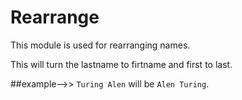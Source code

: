 Rearrange 
=========

This module is used for rearranging names.

This will turn the lastname to firtname and first to last.

##example-->> `Turing Alen` will be `Alen Turing`.
